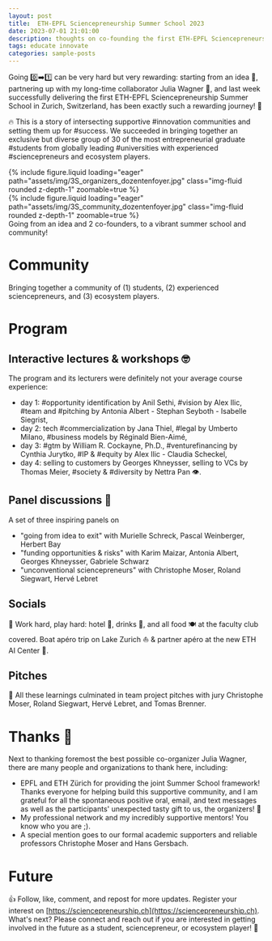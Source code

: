 ```yaml
---
layout: post
title:  ETH-EPFL Sciencepreneurship Summer School 2023
date: 2023-07-01 21:01:00
description: thoughts on co-founding the first ETH-EPFL Sciencepreneurship Summer School
tags: educate innovate
categories: sample-posts
---
```

Going 0️⃣➡️1️⃣ can be very hard but very rewarding: starting from an idea 🌱, partnering up with my long-time collaborator Julia Wagner 🤝, and last week successfully delivering the first ETH-EPFL Sciencepreneurship Summer School in Zurich, Switzerland, has been exactly such a rewarding journey! 🚀

🔥 This is a story of intersecting supportive #innovation communities and setting them up for #success. We succeeded in bringing together an exclusive but diverse group of 30 of the most entrepreneurial graduate #students from globally leading #universities with experienced #sciencepreneurs and ecosystem players.

<div class="row mt-3">
    <div class="col-sm mt-3 mt-md-0">
        {% include figure.liquid loading="eager" path="assets/img/3S_organizers_dozentenfoyer.jpg" class="img-fluid rounded z-depth-1" zoomable=true %}
    </div>
    <div class="col-sm mt-3 mt-md-0">
        {% include figure.liquid loading="eager" path="assets/img/3S_community_dozentenfoyer.jpg" class="img-fluid rounded z-depth-1" zoomable=true %}
    </div>
</div>
<div class="caption">
    Going from an idea and 2 co-founders, to a vibrant summer school and community!
</div>

# Community
Bringing together a community of (1) students, (2) experienced sciencepreneurs, and (3) ecosystem players.

# Program
## Interactive lectures & workshops 🤓
The program and its lecturers were definitely not your average course experience:
- day 1: #opportunity identification by Anil Sethi, #vision by Alex Ilic, #team and #pitching by Antonia Albert - Stephan Seyboth - Isabelle Siegrist,
- day 2: tech #commercialization by Jana Thiel, #legal by Umberto Milano, #business models by Réginald Bien-Aimé,
- day 3: #gtm by William R. Cockayne, Ph.D., #venturefinancing by Cynthia Jurytko, #IP & #equity by Alex Ilic - Claudia Scheckel,
- day 4: selling to customers by Georges Khneysser, selling to VCs by Thomas Meier, #society & #diversity by Nettra Pan 👁.

## Panel discussions 🎯
A set of three inspiring panels on
- "going from idea to exit" with Murielle Schreck, Pascal Weinberger, Herbert Bay
- "funding opportunities & risks" with Karim Maizar, Antonia Albert, Georges Khneysser, Gabriele Schwarz
- "unconventional sciencepreneurs" with Christophe Moser, Roland Siegwart, Hervé Lebret

## Socials
🥂 Work hard, play hard: hotel 🏨, drinks 🍹, and all food 🍽️ at the faculty club covered. Boat apéro trip on Lake Zurich ⛵ & partner apéro at the new ETH AI Center 🦾.

## Pitches
🎤 All these learnings culminated in team project pitches with jury Christophe Moser, Roland Siegwart, Hervé Lebret, and Tomas Brenner.

# Thanks 🙏
Next to thanking foremost the best possible co-organizer Julia Wagner, there are many people and organizations to thank here, including:
- EPFL and ETH Zürich for providing the joint Summer School framework! Thanks everyone for helping build this supportive community, and I am grateful for all the spontaneous positive oral, email, and text messages as well as the participants' unexpected tasty gift to us, the organizers! 🍫
- My professional network and my incredibly supportive mentors! You know who you are ;).
- A special mention goes to our formal academic supporters and reliable professors Christophe Moser and Hans Gersbach.

# Future
👍 Follow, like, comment, and repost for more updates. Register your interest on [https://sciencepreneurship.ch](https://sciencepreneurship.ch). What's next? Please connect and reach out if you are interested in getting involved in the future as a student, sciencepreneur, or ecosystem player! 🚀
